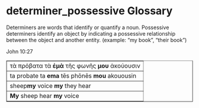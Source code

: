 # determiner_possessive Glossary

Determiners are words that identify or quantify a noun.
Possessive determiners identify an object by indicating a possessive relationship between the object and another entity.  (example:  “my book”, “their book”)

John 10:27
<table border="1" class="docutils">
<colgroup>
<col width="100%" />
</colgroup>
<tbody valign="top">
<tr class="row-odd"><td>τὰ	πρόβατα	τὰ	<b>ἐμὰ</b>	τῆς	φωνῆς	<b>μου</b>	ἀκούουσιν</td>
</tr>
<tr class="row-even"><td>ta probate ta <b>ema</b>  tēs phōnēs <b>mou</b>   akouousin</td>
</tr>
<tr class="row-odd"><td>sheep<b>my </b>voice  <b>my</b>   they hear</td>
</tr>
<tr class="row-even"><td> <b>My</b> sheep hear <b>my</b> voice</td>
</tr>
</tbody>
</table>

